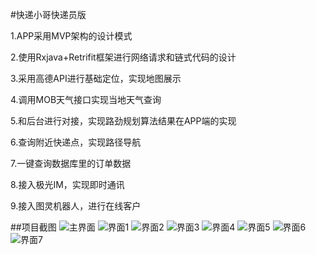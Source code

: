 #快递小哥快递员版

1.APP采用MVP架构的设计模式

2.使用Rxjava+Retrifit框架进行网络请求和链式代码的设计

3.采用高德API进行基础定位，实现地图展示

4.调用MOB天气接口实现当地天气查询

5.和后台进行对接，实现路劲规划算法结果在APP端的实现

6.查询附近快递点，实现路径导航

7.一键查询数据库里的订单数据

8.接入极光IM，实现即时通讯

9.接入图灵机器人，进行在线客户

##项目截图
![主界面](https://github.com/xyj155/ExpressUserClient/tree/master/image/Screenshot_2018-08-06-11-01-45-511_com.example.ad.png)
![界面1](https://github.com/xyj155/ExpressUserClient/tree/master/image/Screenshot_2018-08-06-11-01-53-047_com.example.ad.png)
![界面2](https://github.com/xyj155/ExpressUserClient/tree/master/image/Screenshot_2018-08-06-11-01-57-250_com.example.ad.png)
![界面3](https://github.com/xyj155/ExpressUserClient/tree/master/image/Screenshot_2018-08-06-11-01-59-745_com.example.ad.png)
![界面4](https://github.com/xyj155/ExpressUserClient/tree/master/image/Screenshot_2018-08-06-11-02-06-410_com.example.ad.png)
![界面5](https://github.com/xyj155/ExpressUserClient/tree/master/image/Screenshot_2018-08-06-11-02-09-998_com.example.ad.png)
![界面6](https://github.com/xyj155/ExpressUserClient/tree/master/image/Screenshot_2018-08-06-11-02-13-280_com.example.ad.png)
![界面7](https://github.com/xyj155/ExpressUserClient/tree/master/image/Screenshot_2018-08-06-11-02-16-075_com.example.ad.png)

